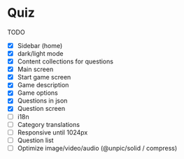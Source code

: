 # Quiz

TODO

- [x] Sidebar (home)
- [x] dark/light mode
- [x] Content collections for questions
- [x] Main screen
- [x] Start game screen
- [x] Game description
- [x] Game options
- [x] Questions in json
- [x] Question screen
- [ ] i18n
- [ ] Category translations
- [ ] Responsive until 1024px
- [ ] Question list
- [ ] Optimize image/video/audio (@unpic/solid / compress)

